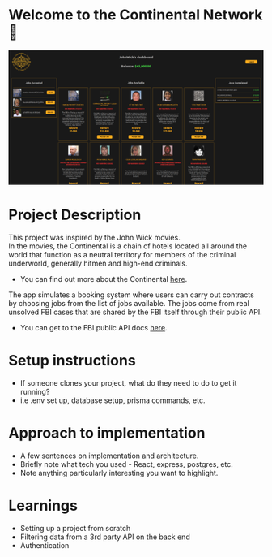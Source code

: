 # Welcome to the Continental Network 🏨

![app screenshot](src/assets/continental-screenshot.png)

# Project Description
This project was inspired by the John Wick movies.  
In the movies, the Continental is a chain of hotels located all around the world that function as a neutral territory for members of the criminal underworld, generally hitmen and high-end criminals.

- You can find out more about the Continental [here](https://johnwick.fandom.com/wiki/Continental_Hotel).

The app simulates a booking system where users can carry out contracts by choosing jobs from the list of jobs available. The jobs come from real unsolved FBI cases that are shared by the FBI itself through their public API.

- You can get to the FBI public API docs [here](https://api.fbi.gov/docs).



# Setup instructions
- If someone clones your project, what do they need to do to get it running?
- i.e .env set up, database setup, prisma commands, etc.

# Approach to implementation
- A few sentences on implementation and architecture.
- Briefly note what tech you used - React, express, postgres, etc.
- Note anything particularly interesting you want to highlight.

# Learnings
- Setting up a project from scratch
- Filtering data from a 3rd party API on the back end
- Authentication